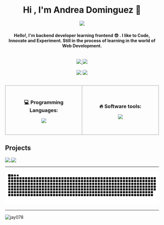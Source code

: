 
<h1 align="center">Hi , I'm Andrea Dominguez 👋</h1>
<p align="center">
  <a href="https://github.com/DenverCoder1/readme-typing-svg"><img src="https://readme-typing-svg.herokuapp.com?lines=Computer+Science+Student;Full+Stack+Web+Developer;DS%20|%20AI%20|%20ML%20Enthusiast;Graphic%20Designer;Always%20learning%20new%20things&center=true&width=500&height=50"></a>
</p>
<h4 align="center">Hello!, I'm backend developer learning frontend 😎 . I like to Code, Innovate and Experiment.  Still in the process of learning in the world of Web Development.</h4>
<br>

<div align="center">
  <a href="https://github.com/jhamile08">
    <img height="180em" src="https://github-readme-stats-git-masterrstaa-rickstaa.vercel.app/api?username=jhamile08&show_icons=true&theme=dark&include_all_commits=true&count_private=true"/>
    <img height="180em" src="https://github-readme-stats.vercel.app/api/top-langs/?username=jhamile08&layout=compact&langs_count=7&theme=dark"/>
  </a>
</div>
<br>

<div align ="center"> 
  <a href = "mailto:jhamiledr222@gmail.com"><img src="https://img.shields.io/badge/-Gmail-%23333?style=for-the-badge&logo=gmail&logoColor=white" target="_blank"></a>
  <a href="https://www.linkedin.com/in/jhamile-dominguez-ab56bb25a" target="_blank"><img src="https://img.shields.io/badge/-LinkedIn-%23333?style=for-the-badge&logo=linkedin&logoColor=white" target="_blank"></a> 
</div>
<br>

  <table style="table-layout: fixed; width: 100%;" align="center">
    <tr>
      <!-- Columna para Programming Languages -->
      <td style="border: 2px solid #ccc; padding: 20px; border-radius: 10px; width: 50%;" align="center">
        <h3>💻 Programming Languages:</h3>
        <p align="center">
          <a href="https://skillicons.dev">
            <img src="https://skillicons.dev/icons?i=java,js,css,html,react,mysql&perline=12" />
          </a>
        </p>
      </td>
      <!-- Columna para Software Tools -->
      <td style="border: 2px solid #ccc; padding: 20px; border-radius: 10px; width: 50%;" align="center">
        <h3>🔥 Software tools:</h3>
        <p align="center">
          <a href="https://skillicons.dev">
            <img src="https://skillicons.dev/icons?i=git,github,docker,postman,vscode,bash,figma&perline=12" />
          </a>
        </p>
      </td>
    </tr>
  </table>


## Projects

<a href="https://github.com/Jhamile08/RiwiMindset-Frontend">
  <img align="center" src="https://github-readme-stats.vercel.app/api/pin/?username=jhamile08&repo=RiwiMindset-Frontend&theme=tokyonight" />
</a>  
<a href="https://github.com/Jhamile08/RiwiMindset-Frontend">
  <img align="center" src="https://github-readme-stats.vercel.app/api/pin/?username=jhamile08&repo=RiwiMindset-Frontend&theme=tokyonight" />
</a> 

----

<p align="center">
  <img  src="https://raw.githubusercontent.com/Elanza-48/Elanza-48/main/resources/img/github-contribution-grid-snake.svg"
    alt="example" />
</p>

-----


<p align="left"> <img src="https://komarev.com/ghpvc/?username=jhamile08" alt="jay078" /> </p>











